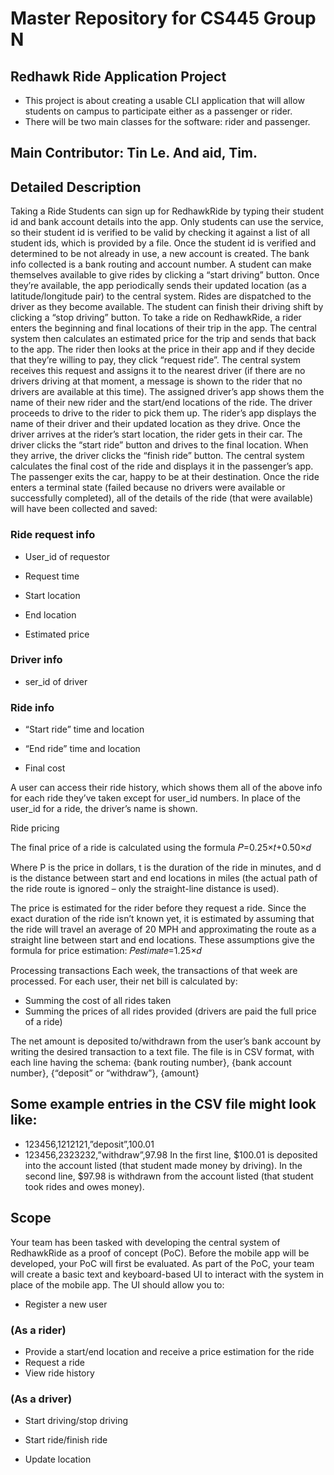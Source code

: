 # Master Repository for CS445 Group N
## Redhawk Ride Application Project
 - This project is about creating a usable CLI application
that will allow students on campus to participate either
as a passenger or rider.
 - There will be two main classes for the software: rider and
passenger.
## Main Contributor: Tin Le. And aid, Tim.
## Detailed Description
Taking a Ride
Students can sign up for RedhawkRide by typing their student id and bank account details into the app.
Only students can use the service, so their student id is verified to be valid by checking it against a list of all student ids, which is provided by a file.
Once the student id is verified and determined to be not already in use, a new account is created. The bank info collected is a bank routing and account number.
A student can make themselves available to give rides by clicking a “start driving” button. Once they’re available, the app periodically sends their updated location (as a latitude/longitude pair) to the central system.
Rides are dispatched to the driver as they become available.
The student can finish their driving shift by clicking a “stop driving” button.
To take a ride on RedhawkRide, a rider enters the beginning and final locations of their trip in the app.
The central system then calculates an estimated price for the trip and sends that back to the app.
The rider then looks at the price in their app and if they decide that they’re willing to pay, they click “request ride”.
The central system receives this request and assigns it to the nearest driver (if there are no drivers driving at that moment,
a message is shown to the rider that no drivers are available at this time).
The assigned driver’s app shows them the name of their new rider and the start/end locations of the ride.
The driver proceeds to drive to the rider to pick them up. The rider’s app displays the name of their
driver and their updated location as they drive. Once the driver arrives at the rider’s start location, the rider gets in their car.
The driver clicks the “start ride” button and drives to the final location. When they arrive, the driver clicks the “finish ride” button.
The central system calculates the final cost of the ride and displays it in the passenger’s app. The passenger exits the car, happy to be at their destination.
Once the ride enters a terminal state (failed because no drivers were available or successfully completed),
all of the details of the ride (that were available) will have been collected and saved:

### Ride request info

- User_id of requestor

- Request time

- Start location

- End location

- Estimated price

### Driver info

- ser_id of driver

### Ride info

- “Start ride” time and location

- “End ride” time and location

- Final cost

A user can access their ride history, which shows them all of the above info for each ride they’ve taken except for user_id numbers.
In place of the user_id for a ride, the driver’s name is shown.

Ride pricing

The final price of a ride is calculated using the formula 𝑃=0.25×𝑡+0.50×𝑑

Where P is the price in dollars, t is the duration of the ride in minutes,
and d is the distance between start and end locations in miles (the actual path of the ride route is ignored – only the straight-line distance is used).

The price is estimated for the rider before they request a ride.
Since the exact duration of the ride isn’t known yet,
it is estimated by assuming that the ride will travel an average of 20 MPH and approximating the route as a straight line between start and end locations.
These assumptions give the formula for price estimation: 𝑃𝑒𝑠𝑡𝑖𝑚𝑎𝑡𝑒=1.25×𝑑

Processing transactions
Each week, the transactions of that week are processed. For each user, their net bill is calculated by:
- Summing the cost of all rides taken
- Summing the prices of all rides provided (drivers are paid the full price of a ride)

The net amount is deposited to/withdrawn from the user’s bank account by writing the desired transaction to a text file.
The file is in CSV format, with each line having the schema:
{bank routing number}, {bank account number}, {“deposit” or “withdraw”}, {amount}
## Some example entries in the CSV file might look like:
 - 123456,1212121,”deposit”,100.01
 - 123456,2323232,”withdraw”,97.98
In the first line, $100.01 is deposited into the account listed (that student made money by driving).
In the second line, $97.98 is withdrawn from the account listed (that student took rides and owes money).

## Scope
Your team has been tasked with developing the central system of RedhawkRide as a proof of concept (PoC).
Before the mobile app will be developed, your PoC will first be evaluated.
As part of the PoC, your team will create a basic text and keyboard-based UI to interact with the system in place of the mobile app. The UI should allow you to:
- Register a new user

### (As a rider)
- Provide a start/end location and receive a price estimation for the ride
- Request a ride
- View ride history

### (As a driver)
- Start driving/stop driving

- Start ride/finish ride

- Update location
